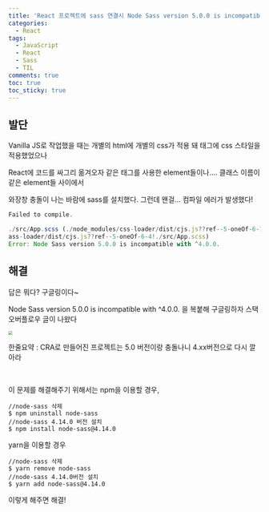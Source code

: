 ```yaml
---
title: 'React 프로젝트에 sass 연결시 Node Sass version 5.0.0 is incompatible with ^4.0.0. 에러 해결'
categories:
  - React
tags:
  - JavaScript
  - React
  - Sass
  - TIL
comments: true
toc: true
toc_sticky: true
---
```


## 발단

Vanilla JS로 작업했을 때는 개별의 html에 개별의 css가 적용 돼 태그에 css 스타일을 적용했었으나

React에 코드를 싸그리 옮겨오자 같은 태그를 사용한 element들이나.... 클래스 이름이 같은 element들 사이에서

 와장창 충돌이 나는 바람에 sass를 설치했다. 그런데 왠걸... 컴파일 에러가 발생했다!

```js
Failed to compile.

./src/App.scss (./node_modules/css-loader/dist/cjs.js??ref--5-oneOf-6-1!./node_modules/postcss-loader/src??postcss!./node_modules/resolve-url-loader??ref--5-oneOf-6-3!./node_modules/s
ass-loader/dist/cjs.js??ref--5-oneOf-6-4!./src/App.scss)
Error: Node Sass version 5.0.0 is incompatible with ^4.0.0.
```



## 해결

답은 뭐다? 구글링이다~ 

Node Sass version 5.0.0 is incompatible with ^4.0.0. 을 복붙해 구글링하자 스택오버플로우 글이 나왔다

<img src="https://i.ibb.co/jw0xK1H/2020-11-04-4-23-02.png zo" style="zoom:50%;" />

<br>

한줄요약 : CRA로 만들어진 프로젝트는 5.0 버전이랑 충돌나니 4.xx버전으로 다시 깔아라

<br>

이 문제를 해결해주기 위해서는 npm을 이용할 경우,

```
//node-sass 삭제
$ npm uninstall node-sass  
//node-sass 4.14.0 버전 설치
$ npm install node-sass@4.14.0
```

yarn을 이용할 경우

```
//node-sass 삭제
$ yarn remove node-sass
//node-sass 4.14.0버전 설치
$ yarn add node-sass@4.14.0
```

이렇게 해주면 해결!
